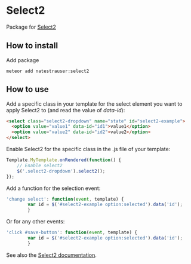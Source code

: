 Select2
===================


Package for [Select2](http://ivaynberg.github.io/select2/)



## How to install

Add package
```
meteor add natestrauser:select2
```

## How to use

Add a specific class in your template for the select element you want to apply Select2 to (and read the value of _data-id_):

```html
<select class="select2-dropdown" name="state" id="select2-example">
  <option value="value1" data-id="id1">value1</option>
  <option value="value2" data-id="id2">value2</option>
</select>
```


Enable Select2 for the specific class in the .js file of your template:

```javascript
Template.MyTemplate.onRendered(function() {
    // Enable select2
    $('.select2-dropdown').select2();
});
```

Add a function for the selection event:

```javascript
'change select': function(event, template) {
        var id = $('#select2-example option:selected').data('id');
        }
```

Or for any other events:

```javascript
'click #save-button': function(event, template) {
        var id = $('#select2-example option:selected').data('id');
        }
```



See also the [Select2 documentation](https://select2.org/).